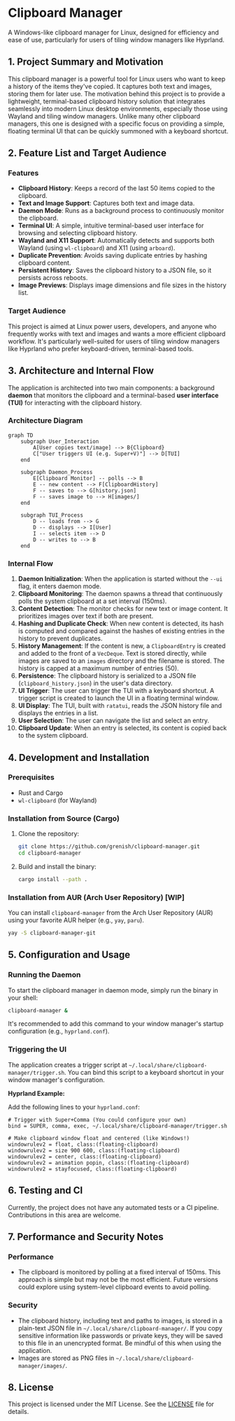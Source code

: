 # Clipboard Manager

A Windows-like clipboard manager for Linux, designed for efficiency and ease of use, particularly for users of tiling window managers like Hyprland.

## 1\. Project Summary and Motivation

This clipboard manager is a powerful tool for Linux users who want to keep a history of the items they've copied. It captures both text and images, storing them for later use. The motivation behind this project is to provide a lightweight, terminal-based clipboard history solution that integrates seamlessly into modern Linux desktop environments, especially those using Wayland and tiling window managers. Unlike many other clipboard managers, this one is designed with a specific focus on providing a simple, floating terminal UI that can be quickly summoned with a keyboard shortcut.

## 2\. Feature List and Target Audience

### Features

  * **Clipboard History**: Keeps a record of the last 50 items copied to the clipboard.
  * **Text and Image Support**: Captures both text and image data.
  * **Daemon Mode**: Runs as a background process to continuously monitor the clipboard.
  * **Terminal UI**: A simple, intuitive terminal-based user interface for browsing and selecting clipboard history.
  * **Wayland and X11 Support**: Automatically detects and supports both Wayland (using `wl-clipboard`) and X11 (using `arboard`).
  * **Duplicate Prevention**: Avoids saving duplicate entries by hashing clipboard content.
  * **Persistent History**: Saves the clipboard history to a JSON file, so it persists across reboots.
  * **Image Previews**: Displays image dimensions and file sizes in the history list.

### Target Audience

This project is aimed at Linux power users, developers, and anyone who frequently works with text and images and wants a more efficient clipboard workflow. It's particularly well-suited for users of tiling window managers like Hyprland who prefer keyboard-driven, terminal-based tools.

## 3\. Architecture and Internal Flow

The application is architected into two main components: a background **daemon** that monitors the clipboard and a terminal-based **user interface (TUI)** for interacting with the clipboard history.

### Architecture Diagram

```mermaid
graph TD
    subgraph User_Interaction
        A[User copies text/image] --> B{Clipboard}
        C["User triggers UI (e.g. Super+V)"] --> D[TUI]
    end

    subgraph Daemon_Process
        E[Clipboard Monitor] -- polls --> B
        E -- new content --> F[ClipboardHistory]
        F -- saves to --> G[history.json]
        F -- saves image to --> H[images/]
    end

    subgraph TUI_Process
        D -- loads from --> G
        D -- displays --> I[User]
        I -- selects item --> D
        D -- writes to --> B
    end
```

### Internal Flow

1.  **Daemon Initialization**: When the application is started without the `--ui` flag, it enters daemon mode.
2.  **Clipboard Monitoring**: The daemon spawns a thread that continuously polls the system clipboard at a set interval (150ms).
3.  **Content Detection**: The monitor checks for new text or image content. It prioritizes images over text if both are present.
4.  **Hashing and Duplicate Check**: When new content is detected, its hash is computed and compared against the hashes of existing entries in the history to prevent duplicates.
5.  **History Management**: If the content is new, a `ClipboardEntry` is created and added to the front of a `VecDeque`. Text is stored directly, while images are saved to an `images` directory and the filename is stored. The history is capped at a maximum number of entries (50).
6.  **Persistence**: The clipboard history is serialized to a JSON file (`clipboard_history.json`) in the user's data directory.
7.  **UI Trigger**: The user can trigger the TUI with a keyboard shortcut. A trigger script is created to launch the UI in a floating terminal window.
8.  **UI Display**: The TUI, built with `ratatui`, reads the JSON history file and displays the entries in a list.
9.  **User Selection**: The user can navigate the list and select an entry.
10. **Clipboard Update**: When an entry is selected, its content is copied back to the system clipboard.

## 4\. Development and Installation

### Prerequisites

  * Rust and Cargo
  * `wl-clipboard` (for Wayland)

### Installation from Source (Cargo)

1.  Clone the repository:
    ```bash
    git clone https://github.com/grenish/clipboard-manager.git
    cd clipboard-manager
    ```
2.  Build and install the binary:
    ```bash
    cargo install --path .
    ```

### Installation from AUR (Arch User Repository) [WIP]

You can install `clipboard-manager` from the Arch User Repository (AUR) using your favorite AUR helper (e.g., `yay`, `paru`).

```bash
yay -S clipboard-manager-git
```

## 5\. Configuration and Usage

### Running the Daemon

To start the clipboard manager in daemon mode, simply run the binary in your shell:

```bash
clipboard-manager &
```

It's recommended to add this command to your window manager's startup configuration (e.g., `hyprland.conf`).

### Triggering the UI

The application creates a trigger script at `~/.local/share/clipboard-manager/trigger.sh`. You can bind this script to a keyboard shortcut in your window manager's configuration.

**Hyprland Example:**

Add the following lines to your `hyprland.conf`:

```
# Trigger with Super+Comma (You could configure your own)
bind = SUPER, comma, exec, ~/.local/share/clipboard-manager/trigger.sh

# Make clipboard window float and centered (like Windows!)
windowrulev2 = float, class:(floating-clipboard)
windowrulev2 = size 900 600, class:(floating-clipboard)
windowrulev2 = center, class:(floating-clipboard)
windowrulev2 = animation popin, class:(floating-clipboard)
windowrulev2 = stayfocused, class:(floating-clipboard)
```

## 6\. Testing and CI

Currently, the project does not have any automated tests or a CI pipeline. Contributions in this area are welcome.

## 7\. Performance and Security Notes

### Performance

  * The clipboard is monitored by polling at a fixed interval of 150ms. This approach is simple but may not be the most efficient. Future versions could explore using system-level clipboard events to avoid polling.

### Security

  * The clipboard history, including text and paths to images, is stored in a plain-text JSON file in `~/.local/share/clipboard-manager/`. If you copy sensitive information like passwords or private keys, they will be saved to this file in an unencrypted format. Be mindful of this when using the application.
  * Images are stored as PNG files in `~/.local/share/clipboard-manager/images/`.

## 8\. License

This project is licensed under the MIT License. See the [LICENSE](https://www.google.com/search?q=LICENSE) file for details.
